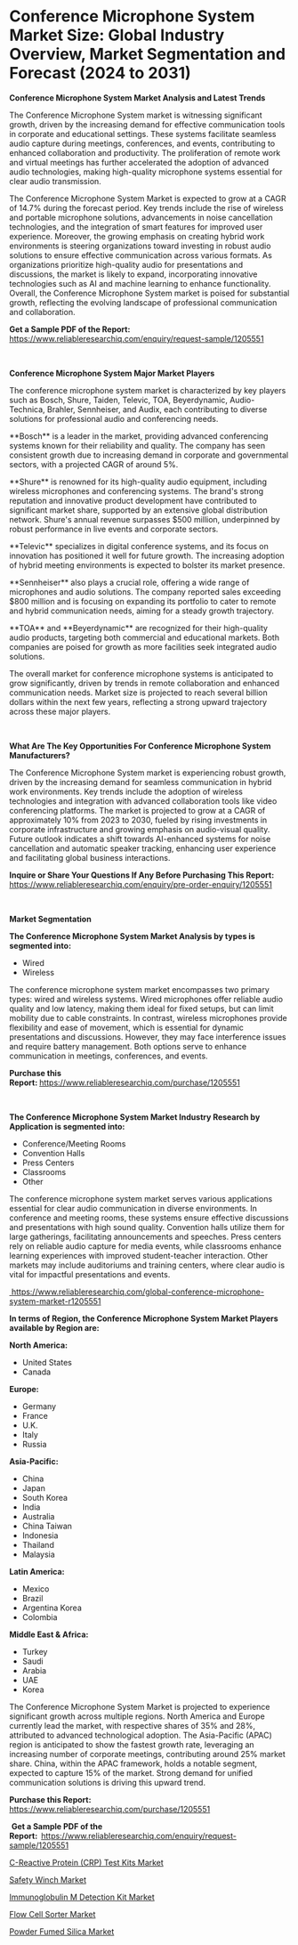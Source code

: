 <p><h1>Conference Microphone System Market Size: Global Industry Overview, Market Segmentation and Forecast (2024 to 2031)</h1></p><p><strong>Conference Microphone System Market Analysis and Latest Trends</strong></p>
<p><p>The Conference Microphone System market is witnessing significant growth, driven by the increasing demand for effective communication tools in corporate and educational settings. These systems facilitate seamless audio capture during meetings, conferences, and events, contributing to enhanced collaboration and productivity. The proliferation of remote work and virtual meetings has further accelerated the adoption of advanced audio technologies, making high-quality microphone systems essential for clear audio transmission.</p><p>The Conference Microphone System Market is expected to grow at a CAGR of 14.7% during the forecast period. Key trends include the rise of wireless and portable microphone solutions, advancements in noise cancellation technologies, and the integration of smart features for improved user experience. Moreover, the growing emphasis on creating hybrid work environments is steering organizations toward investing in robust audio solutions to ensure effective communication across various formats. As organizations prioritize high-quality audio for presentations and discussions, the market is likely to expand, incorporating innovative technologies such as AI and machine learning to enhance functionality. Overall, the Conference Microphone System market is poised for substantial growth, reflecting the evolving landscape of professional communication and collaboration.</p></p>
<p><strong>Get a Sample PDF of the Report:&nbsp;</strong> <a href="https://www.reliableresearchiq.com/enquiry/request-sample/1205551?utm_campaign=1686&utm_medium=2&utm_source=Github&utm_content=ia&utm_term=16102024&utm_id=conference-microphone-system">https://www.reliableresearchiq.com/enquiry/request-sample/1205551</a></p>
<p>&nbsp;</p>
<p><strong>Conference Microphone System Major Market Players</strong></p>
<p><p>The conference microphone system market is characterized by key players such as Bosch, Shure, Taiden, Televic, TOA, Beyerdynamic, Audio-Technica, Brahler, Sennheiser, and Audix, each contributing to diverse solutions for professional audio and conferencing needs.</p><p>**Bosch** is a leader in the market, providing advanced conferencing systems known for their reliability and quality. The company has seen consistent growth due to increasing demand in corporate and governmental sectors, with a projected CAGR of around 5%.</p><p>**Shure** is renowned for its high-quality audio equipment, including wireless microphones and conferencing systems. The brand's strong reputation and innovative product development have contributed to significant market share, supported by an extensive global distribution network. Shure's annual revenue surpasses $500 million, underpinned by robust performance in live events and corporate sectors.</p><p>**Televic** specializes in digital conference systems, and its focus on innovation has positioned it well for future growth. The increasing adoption of hybrid meeting environments is expected to bolster its market presence.</p><p>**Sennheiser** also plays a crucial role, offering a wide range of microphones and audio solutions. The company reported sales exceeding $800 million and is focusing on expanding its portfolio to cater to remote and hybrid communication needs, aiming for a steady growth trajectory.</p><p>**TOA** and **Beyerdynamic** are recognized for their high-quality audio products, targeting both commercial and educational markets. Both companies are poised for growth as more facilities seek integrated audio solutions.</p><p>The overall market for conference microphone systems is anticipated to grow significantly, driven by trends in remote collaboration and enhanced communication needs. Market size is projected to reach several billion dollars within the next few years, reflecting a strong upward trajectory across these major players.</p></p>
<p>&nbsp;</p>
<p><strong>What Are The Key Opportunities For Conference Microphone System Manufacturers?</strong></p>
<p><p>The Conference Microphone System market is experiencing robust growth, driven by the increasing demand for seamless communication in hybrid work environments. Key trends include the adoption of wireless technologies and integration with advanced collaboration tools like video conferencing platforms. The market is projected to grow at a CAGR of approximately 10% from 2023 to 2030, fueled by rising investments in corporate infrastructure and growing emphasis on audio-visual quality. Future outlook indicates a shift towards AI-enhanced systems for noise cancellation and automatic speaker tracking, enhancing user experience and facilitating global business interactions.</p></p>
<p><strong>Inquire or Share Your Questions If Any Before Purchasing This Report:</strong> <a href="https://www.reliableresearchiq.com/enquiry/pre-order-enquiry/1205551?utm_campaign=1686&utm_medium=2&utm_source=Github&utm_content=ia&utm_term=16102024&utm_id=conference-microphone-system">https://www.reliableresearchiq.com/enquiry/pre-order-enquiry/1205551</a></p>
<p>&nbsp;</p>
<p><strong>Market Segmentation</strong></p>
<p><strong>The Conference Microphone System Market Analysis by types is segmented into:</strong></p>
<p><ul><li>Wired</li><li>Wireless</li></ul></p>
<p><p>The conference microphone system market encompasses two primary types: wired and wireless systems. Wired microphones offer reliable audio quality and low latency, making them ideal for fixed setups, but can limit mobility due to cable constraints. In contrast, wireless microphones provide flexibility and ease of movement, which is essential for dynamic presentations and discussions. However, they may face interference issues and require battery management. Both options serve to enhance communication in meetings, conferences, and events.</p></p>
<p><strong>Purchase this Report:&nbsp;</strong><a href="https://www.reliableresearchiq.com/purchase/1205551?utm_campaign=1686&utm_medium=2&utm_source=Github&utm_content=ia&utm_term=16102024&utm_id=conference-microphone-system">https://www.reliableresearchiq.com/purchase/1205551</a></p>
<p>&nbsp;</p>
<p><strong>The Conference Microphone System Market Industry Research by Application is segmented into:</strong></p>
<p><ul><li>Conference/Meeting Rooms</li><li>Convention Halls</li><li>Press Centers</li><li>Classrooms</li><li>Other</li></ul></p>
<p><p>The conference microphone system market serves various applications essential for clear audio communication in diverse environments. In conference and meeting rooms, these systems ensure effective discussions and presentations with high sound quality. Convention halls utilize them for large gatherings, facilitating announcements and speeches. Press centers rely on reliable audio capture for media events, while classrooms enhance learning experiences with improved student-teacher interaction. Other markets may include auditoriums and training centers, where clear audio is vital for impactful presentations and events.</p></p>
<p><a href="https://www.reliableresearchiq.com/global-conference-microphone-system-market-r1205551?utm_campaign=1686&utm_medium=2&utm_source=Github&utm_content=ia&utm_term=16102024&utm_id=conference-microphone-system">&nbsp;https://www.reliableresearchiq.com/global-conference-microphone-system-market-r1205551</a></p>
<p><strong>In terms of Region, the Conference Microphone System Market Players available by Region are:</strong></p>
<p>
    <p> <strong> North America: </strong>
        <ul>
            <li>United States</li>
            <li>Canada</li>
        </ul>
        </p> 
    <p> <strong> Europe: </strong>
        <ul>
            <li>Germany</li>
            <li>France</li>
            <li>U.K.</li>
            <li>Italy</li>
            <li>Russia</li>
        </ul>
        </p> 
    <p> <strong> Asia-Pacific: </strong>
        <ul>
            <li>China</li>
            <li>Japan</li>
            <li>South Korea</li>
            <li>India</li>
            <li>Australia</li>
            <li>China Taiwan</li>
            <li>Indonesia</li>
            <li>Thailand</li>
            <li>Malaysia</li>
        </ul>
        </p> 
    <p> <strong> Latin America: </strong>
        <ul>
            <li>Mexico</li>
            <li>Brazil</li>
            <li>Argentina Korea</li>
            <li>Colombia</li>
        </ul>
        </p> 
    <p> <strong> Middle East & Africa: </strong>
        <ul>
            <li>Turkey</li>
            <li>Saudi</li>
            <li>Arabia</li>
            <li>UAE</li>
            <li>Korea</li>
        </ul>
    </p>
    </p>
<p><p>The Conference Microphone System Market is projected to experience significant growth across multiple regions. North America and Europe currently lead the market, with respective shares of 35% and 28%, attributed to advanced technological adoption. The Asia-Pacific (APAC) region is anticipated to show the fastest growth rate, leveraging an increasing number of corporate meetings, contributing around 25% market share. China, within the APAC framework, holds a notable segment, expected to capture 15% of the market. Strong demand for unified communication solutions is driving this upward trend.</p></p>
<p><strong>Purchase this Report: </strong><a href="https://www.reliableresearchiq.com/purchase/1205551?utm_campaign=1686&utm_medium=2&utm_source=Github&utm_content=ia&utm_term=16102024&utm_id=conference-microphone-system">https://www.reliableresearchiq.com/purchase/1205551</a></p>
<p>&nbsp;<strong>Get a Sample PDF of the Report:&nbsp;&nbsp;</strong><a href="https://www.reliableresearchiq.com/enquiry/request-sample/1205551?utm_campaign=1686&utm_medium=2&utm_source=Github&utm_content=ia&utm_term=16102024&utm_id=conference-microphone-system">https://www.reliableresearchiq.com/enquiry/request-sample/1205551</a></p>
<p><strong></strong></p>
<p><p><a href="https://www.linkedin.com/pulse/regulatory-landscape-its-influence-global-c-reactive-protein-qyluc?utm_campaign=1686&utm_medium=2&utm_source=Github&utm_content=ia&utm_term=16102024&utm_id=conference-microphone-system">C-Reactive Protein (CRP) Test Kits Market</a></p><p><a href="https://issuu.com/reportprime-2/docs/safety-winch-market-size-2030.pptx_4d7a18770d34af?utm_campaign=1686&utm_medium=2&utm_source=Github&utm_content=ia&utm_term=16102024&utm_id=conference-microphone-system">Safety Winch Market</a></p><p><a href="https://www.linkedin.com/pulse/immunoglobulin-m-detection-kit-market-growth-outlook-from-g9eee?trk=public_post_embed_feed-article-content&utm_campaign=1686&utm_medium=2&utm_source=Github&utm_content=ia&utm_term=16102024&utm_id=conference-microphone-system">Immunoglobulin M Detection Kit Market</a></p><p><a href="https://www.linkedin.com/pulse/surfing-flow-cell-sorter-wave-riding-market-currents-2031-swgbe?trk=public_post_embed_feed-article-content&utm_campaign=1686&utm_medium=2&utm_source=Github&utm_content=ia&utm_term=16102024&utm_id=conference-microphone-system">Flow Cell Sorter Market</a></p><p><a href="https://github.com/AfsanaMia652/Market-Research-Report-List-1/blob/main/powder-fumed-silica-market.md?utm_campaign=1686&utm_medium=2&utm_source=Github&utm_content=ia&utm_term=16102024&utm_id=conference-microphone-system">Powder Fumed Silica Market</a></p></p>